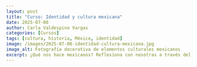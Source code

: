 ```yaml
---
layout: post
title: "Curso: Identidad y cultura mexicana"
date: 2025-07-08
author: Carla Valdespino Vargas
categories: [Cursos]
tags: [cultura, historia, México, identidad]
image: /images/2025-07-08-identidad-cultura-mexicana.jpg
image_alt: Fotografía decorativa de elementos culturales mexicanos
excerpt: ¿Qué nos hace mexicanos? Reflexiona con nosotras a través del arte y la historia en este curso en vivo por Zoom.
---
```


<style>
.justificado { text-align: justify; }
.bloque-curso {
  background: #f9f9f9;
  padding: 1.5rem;
  border-radius: 1rem;
  margin-bottom: 2rem;
  box-shadow: 0 4px 10px rgba(0,0,0,0.06);
}
.fade-in {
  opacity: 0;
  animation: aparecer 1.2s ease-in forwards;
}
@keyframes aparecer {
  to { opacity: 1; }
}
.boton {
  display: inline-block;
  background: #4a5568;
  color: #fff;
  padding: 0.75rem 1.5rem;
  border-radius: 0.5rem;
  text-decoration: none;
  margin: 1rem 1rem 0 0;
  transition: background 0.3s ease;
}
.boton:hover {
  background: #2d3748;
}
</style>

<div class="bloque-curso fade-in">
  <h2 class="fade-in">Curso: Identidad y cultura mexicana</h2>
  
  <img src="https://images.unsplash.com/photo-1533000621329-4cba2b5a3a5e?auto=format&fit=crop&w=1200&q=80" alt="Decoración cultural mexicana" style="width:100%; border-radius: 1rem; margin: 1.5rem 0;" />

  <section class="justificado">
    <p>
    Es posible afirmar que existen muchos Méxicos superpuestos-yuxtapuestos, cada uno con sus expresiones culturales específicas; por ello, es indispensable que los habitantes de este país se cuestionen quiénes son y qué determina su identidad.
    </p>
    <p>
    Estas elucubraciones han pasado por la pluma de muchos intelectuales mexicanos, quienes han tratado de delimitar tal concepto. Es necesario reflexionar sobre sus palabras, pero también discurrir desde la experiencia como mexicanos del siglo XXI.
    </p>
    <p>
    Durante estos meses analizaremos y comentaremos sobre dichos tópicos.
    </p>
  </section>

  <h3 class="fade-in">¿Qué aprenderás?</h3>
  <section class="justificado">
    <p>
    Identificar el desarrollo histórico de la cultura en México desde la época colonial hasta el siglo XX a través de la producción artística.
    </p>
  </section>

  <h3 class="fade-in">Contenido del curso</h3>
  <ul>
    <li>Introducción. Conceptos identidad y cultura</li>
    <li>¿Quién es el mexicano? La identidad cultural</li>
    <li>La identidad en los siglos XX y XXI, ¿Existe?</li>
  </ul>

  <p><strong>Imparte:</strong> Carla Valdespino Vargas</p>

  <div>
    <a href="https://www.paypal.com/paypalme/tuenlace" class="boton">Pagar ahora</a>
    <a href="https://wa.me/52XXXXXXXXXX" class="boton">Solicitar acceso por WhatsApp</a>
  </div>
</div>
